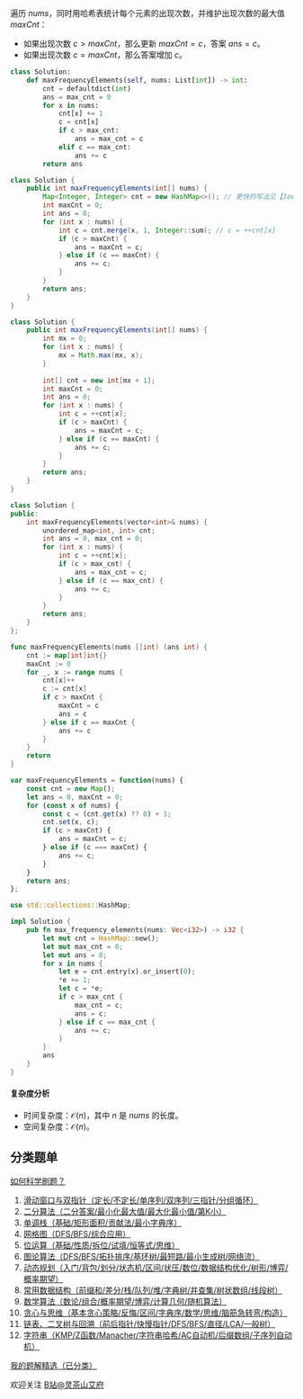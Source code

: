遍历 $\textit{nums}$，同时用哈希表统计每个元素的出现次数，并维护出现次数的最大值 $\textit{maxCnt}$：

- 如果出现次数 $c > \textit{maxCnt}$，那么更新 $\textit{maxCnt}=c$，答案 $\textit{ans} = c$。
- 如果出现次数 $c = \textit{maxCnt}$，那么答案增加 $c$。

```py [sol-Python3]
class Solution:
    def maxFrequencyElements(self, nums: List[int]) -> int:
        cnt = defaultdict(int)
        ans = max_cnt = 0
        for x in nums:
            cnt[x] += 1
            c = cnt[x]
            if c > max_cnt:
                ans = max_cnt = c
            elif c == max_cnt:
                ans += c
        return ans
```

```java [sol-Java]
class Solution {
    public int maxFrequencyElements(int[] nums) {
        Map<Integer, Integer> cnt = new HashMap<>(); // 更快的写法见【Java 数组】
        int maxCnt = 0;
        int ans = 0;
        for (int x : nums) {
            int c = cnt.merge(x, 1, Integer::sum); // c = ++cnt[x]
            if (c > maxCnt) {
                ans = maxCnt = c;
            } else if (c == maxCnt) {
                ans += c;
            }
        }
        return ans;
    }
}
```

```java [sol-Java 数组]
class Solution {
    public int maxFrequencyElements(int[] nums) {
        int mx = 0;
        for (int x : nums) {
            mx = Math.max(mx, x);
        }
        
        int[] cnt = new int[mx + 1];
        int maxCnt = 0;
        int ans = 0;
        for (int x : nums) {
            int c = ++cnt[x];
            if (c > maxCnt) {
                ans = maxCnt = c;
            } else if (c == maxCnt) {
                ans += c;
            }
        }
        return ans;
    }
}
```

```cpp [sol-C++]
class Solution {
public:
    int maxFrequencyElements(vector<int>& nums) {
        unordered_map<int, int> cnt;
        int ans = 0, max_cnt = 0;
        for (int x : nums) {
            int c = ++cnt[x];
            if (c > max_cnt) {
                ans = max_cnt = c;
            } else if (c == max_cnt) {
                ans += c;
            }
        }
        return ans;
    }
};
```

```go [sol-Go]
func maxFrequencyElements(nums []int) (ans int) {
	cnt := map[int]int{}
	maxCnt := 0
	for _, x := range nums {
		cnt[x]++
		c := cnt[x]
		if c > maxCnt {
			maxCnt = c
			ans = c
		} else if c == maxCnt {
			ans += c
		}
	}
	return
}
```

```js [sol-JavaScript]
var maxFrequencyElements = function(nums) {
    const cnt = new Map();
    let ans = 0, maxCnt = 0;
    for (const x of nums) {
        const c = (cnt.get(x) ?? 0) + 1;
        cnt.set(x, c);
        if (c > maxCnt) {
            ans = maxCnt = c;
        } else if (c === maxCnt) {
            ans += c;
        }
    }
    return ans;
};
```

```rust [sol-Rust]
use std::collections::HashMap;

impl Solution {
    pub fn max_frequency_elements(nums: Vec<i32>) -> i32 {
        let mut cnt = HashMap::new();
        let mut max_cnt = 0;
        let mut ans = 0;
        for x in nums {
            let e = cnt.entry(x).or_insert(0);
            *e += 1;
            let c = *e;
            if c > max_cnt {
                max_cnt = c;
                ans = c;
            } else if c == max_cnt {
                ans += c;
            }
        }
        ans
    }
}
```

#### 复杂度分析

- 时间复杂度：$\mathcal{O}(n)$，其中 $n$ 是 $\textit{nums}$ 的长度。
- 空间复杂度：$\mathcal{O}(n)$。

## 分类题单

[如何科学刷题？](https://leetcode.cn/circle/discuss/RvFUtj/)

1. [滑动窗口与双指针（定长/不定长/单序列/双序列/三指针/分组循环）](https://leetcode.cn/circle/discuss/0viNMK/)
2. [二分算法（二分答案/最小化最大值/最大化最小值/第K小）](https://leetcode.cn/circle/discuss/SqopEo/)
3. [单调栈（基础/矩形面积/贡献法/最小字典序）](https://leetcode.cn/circle/discuss/9oZFK9/)
4. [网格图（DFS/BFS/综合应用）](https://leetcode.cn/circle/discuss/YiXPXW/)
5. [位运算（基础/性质/拆位/试填/恒等式/思维）](https://leetcode.cn/circle/discuss/dHn9Vk/)
6. [图论算法（DFS/BFS/拓扑排序/基环树/最短路/最小生成树/网络流）](https://leetcode.cn/circle/discuss/01LUak/)
7. [动态规划（入门/背包/划分/状态机/区间/状压/数位/数据结构优化/树形/博弈/概率期望）](https://leetcode.cn/circle/discuss/tXLS3i/)
8. [常用数据结构（前缀和/差分/栈/队列/堆/字典树/并查集/树状数组/线段树）](https://leetcode.cn/circle/discuss/mOr1u6/)
9. [数学算法（数论/组合/概率期望/博弈/计算几何/随机算法）](https://leetcode.cn/circle/discuss/IYT3ss/)
10. [贪心与思维（基本贪心策略/反悔/区间/字典序/数学/思维/脑筋急转弯/构造）](https://leetcode.cn/circle/discuss/g6KTKL/)
11. [链表、二叉树与回溯（前后指针/快慢指针/DFS/BFS/直径/LCA/一般树）](https://leetcode.cn/circle/discuss/K0n2gO/)
12. [字符串（KMP/Z函数/Manacher/字符串哈希/AC自动机/后缀数组/子序列自动机）](https://leetcode.cn/circle/discuss/SJFwQI/)

[我的题解精选（已分类）](https://github.com/EndlessCheng/codeforces-go/blob/master/leetcode/SOLUTIONS.md)

欢迎关注 [B站@灵茶山艾府](https://space.bilibili.com/206214)
